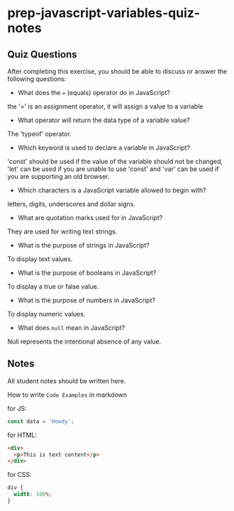 # prep-javascript-variables-quiz-notes

## Quiz Questions

After completing this exercise, you should be able to discuss or answer the following questions:

- What does the `=` (equals) operator do in JavaScript?

the '=' is an assignment operator, it will assign a value to a variable

- What operator will return the data type of a variable value?

The 'typeof' operator.

- Which keyword is used to declare a variable in JavaScript?

'const' should be used if the value of the variable should not be changed, 'let' can be used if you are unable to use 'const' and 'var' can be used if you are supporting an old browser.

- Which characters is a JavaScript variable allowed to begin with?

letters, digits, underscores and dollar signs.

- What are quotation marks used for in JavaScript?

They are used for writing text strings.

- What is the purpose of strings in JavaScript?

To display text values.

- What is the purpose of booleans in JavaScript?

To display a true or false value.

- What is the purpose of numbers in JavaScript?

To display numeric values.

- What does `null` mean in JavaScript?

Null represents the intentional absence of any value.

## Notes

All student notes should be written here.

How to write `Code Examples` in markdown

for JS:

```javascript
const data = 'Howdy';
```

for HTML:

```html
<div>
  <p>This is text content</p>
</div>
```

for CSS:

```css
div {
  width: 100%;
}
```
